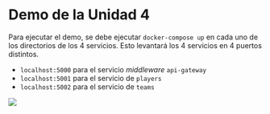 # Demo de la Unidad 4

Para ejecutar el demo, se debe ejecutar ```docker-compose up``` en cada uno de los directorios de los 4 servicios. Esto levantará los 4 servicios en 4 puertos distintos.

- ```localhost:5000``` para el servicio _middleware_ ```api-gateway```
- ```localhost:5001``` para el servicio de ```players```
- ```localhost:5002``` para el servicio de ```teams```


![](./demo.gif)

